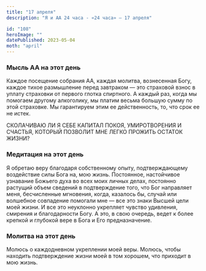 ```yaml
---
title: "17 апреля"
description: "Я и АА 24 часа - «24 часа» — 17 апреля"

id: "108"
heroImage: ""
datePublished: 2023-05-04
moth: "april"
---
```


### Мысль АА на этот день

Каждое посещение собрания АА, каждая молитва, вознесенная Богу, каждое тихое
размышление перед завтраком — это страховой взнос в уплату страховки от
первого глотка спиртного. А каждый раз, когда мы помогаем другому алкоголику,
мы платим весьма большую сумму по этой страховке. Мы гарантируем этим ее
действенность, то, что срок ее не истек.

СКОЛАЧИВАЮ ЛИ Я СЕБЕ КАПИТАЛ ПОКОЯ, УМИРОТВОРЕНИЯ И СЧАСТЬЯ, КОТОРЫЙ ПОЗВОЛИТ
МНЕ ЛЕГКО ПРОЖИТЬ ОСТАТОК ЖИЗНИ?

### Медитация на этот день

Я обретаю веру благодаря собственному опыту, подтверждающему воздействие силы
Бога на, мою жизнь. Постоянное, настойчивое узнавание Божьего духа во всех
моих личных делах, постоянно растущий объем сведений в подтверждение того, что
Бог направляет меня, бесчисленные мгновения, когда, казалось бы, случай или
волшебное совпадение помогали мне — все это знаки Высшей цели моей жизни. И
все это неуклонно укрепляет чувство удивления, смирения и благодарности Богу.
А это, в свою очередь, ведет к более крепкой и глубокой вере в Бога и Его
предназначение.

### Молитва на этот день

Молюсь о каждодневном укреплении моей веры. Молюсь, чтобы находить
подтверждение жизни моей в том хорошем, что приходит в мою жизнь.
